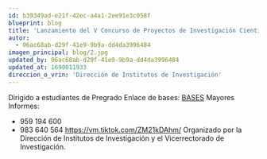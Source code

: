 ```yaml
---
id: b39349ad-e21f-42ec-a4a1-2ee91e3c058f
blueprint: blog
title: 'Lanzamiento del V Concurso de Proyectos de Investigación Científica y Tecnológica Financiados con Fondos de Canon, Sobrecanon y Regalías Mineras'
autor:
  - 06ac68ab-d29f-41e9-9b9a-dd4da3996484
imagen_principal: blog/2.jpg
updated_by: 06ac68ab-d29f-41e9-9b9a-dd4da3996484
updated_at: 1690011933
direccion_o_vrin: 'Dirección de Institutos de Investigación'
---
```

Dirigido a estudiantes de Pregrado
Enlace de bases: [BASES](https://drive.google.com/file/d/166K914j1vkAYfRzqFq0SEHeTK7Imeicx/view?fbclid=IwAR1FIaV7lSRW31QeOcxf6dzv5Z8s-UVFFy0zzZ0QxIRY2AYx7JyEdiE0cUo)
Mayores Informes:
- 959 194 600
- 983 640 564
https://vm.tiktok.com/ZM21kDAhm/
Organizado por la Dirección de Institutos de Investigación y el Vicerrectorado de Investigación.